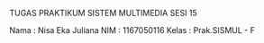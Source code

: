 TUGAS PRAKTIKUM SISTEM MULTIMEDIA SESI 15

Nama 	: Nisa Eka Juliana 
NIM 	: 1167050116
Kelas 	: Prak.SISMUL - F